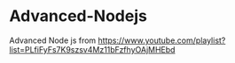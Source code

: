 # Advanced-Nodejs
Advanced Node js from https://www.youtube.com/playlist?list=PLfiFyFs7K9szsv4Mz11bFzfhyOAjMHEbd
